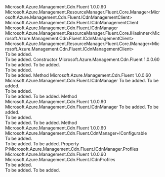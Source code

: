 <Type Name="CdnManager" FullName="Microsoft.Azure.Management.Cdn.Fluent.CdnManager">
  <TypeSignature Language="C#" Value="public class CdnManager : Microsoft.Azure.Management.ResourceManager.Fluent.Core.Manager&lt;Microsoft.Azure.Management.Cdn.Fluent.ICdnManagementClient&gt;, Microsoft.Azure.Management.Cdn.Fluent.ICdnManager, Microsoft.Azure.Management.ResourceManager.Fluent.Core.IHasInner&lt;Microsoft.Azure.Management.Cdn.Fluent.ICdnManagementClient&gt;, Microsoft.Azure.Management.ResourceManager.Fluent.Core.IManager&lt;Microsoft.Azure.Management.Cdn.Fluent.ICdnManagementClient&gt;" />
  <TypeSignature Language="ILAsm" Value=".class public auto ansi beforefieldinit CdnManager extends Microsoft.Azure.Management.ResourceManager.Fluent.Core.Manager`1&lt;class Microsoft.Azure.Management.Cdn.Fluent.ICdnManagementClient&gt; implements class Microsoft.Azure.Management.Cdn.Fluent.ICdnManager, class Microsoft.Azure.Management.ResourceManager.Fluent.Core.IHasInner`1&lt;class Microsoft.Azure.Management.Cdn.Fluent.ICdnManagementClient&gt;, class Microsoft.Azure.Management.ResourceManager.Fluent.Core.IManager`1&lt;class Microsoft.Azure.Management.Cdn.Fluent.ICdnManagementClient&gt;, class Microsoft.Azure.Management.ResourceManager.Fluent.Core.IManagerBase" />
  <TypeSignature Language="DocId" Value="T:Microsoft.Azure.Management.Cdn.Fluent.CdnManager" />
  <TypeSignature Language="VB.NET" Value="Public Class CdnManager&#xA;Inherits Manager(Of ICdnManagementClient)&#xA;Implements ICdnManager, IHasInner(Of ICdnManagementClient), IManager(Of ICdnManagementClient)" />
  <TypeSignature Language="F#" Value="type CdnManager = class&#xA;    inherit Manager&lt;ICdnManagementClient&gt;&#xA;    interface ICdnManager&#xA;    interface IManager&lt;ICdnManagementClient&gt;&#xA;    interface IHasInner&lt;ICdnManagementClient&gt;&#xA;    interface IManagerBase" />
  <AssemblyInfo>
    <AssemblyName>Microsoft.Azure.Management.Cdn.Fluent</AssemblyName>
    <AssemblyVersion>1.0.0.60</AssemblyVersion>
  </AssemblyInfo>
  <Base>
    <BaseTypeName>Microsoft.Azure.Management.ResourceManager.Fluent.Core.Manager&lt;Microsoft.Azure.Management.Cdn.Fluent.ICdnManagementClient&gt;</BaseTypeName>
    <BaseTypeArguments>
      <BaseTypeArgument TypeParamName="!0">Microsoft.Azure.Management.Cdn.Fluent.ICdnManagementClient</BaseTypeArgument>
    </BaseTypeArguments>
  </Base>
  <Interfaces>
    <Interface>
      <InterfaceName>Microsoft.Azure.Management.Cdn.Fluent.ICdnManager</InterfaceName>
    </Interface>
    <Interface>
      <InterfaceName>Microsoft.Azure.Management.ResourceManager.Fluent.Core.IHasInner&lt;Microsoft.Azure.Management.Cdn.Fluent.ICdnManagementClient&gt;</InterfaceName>
    </Interface>
    <Interface>
      <InterfaceName>Microsoft.Azure.Management.ResourceManager.Fluent.Core.IManager&lt;Microsoft.Azure.Management.Cdn.Fluent.ICdnManagementClient&gt;</InterfaceName>
    </Interface>
  </Interfaces>
  <Docs>
    <summary>To be added.</summary>
    <remarks>To be added.</remarks>
  </Docs>
  <Members>
    <Member MemberName=".ctor">
      <MemberSignature Language="C#" Value="public CdnManager (Microsoft.Azure.Management.ResourceManager.Fluent.Core.RestClient restClient, string subscriptionId);" />
      <MemberSignature Language="ILAsm" Value=".method public hidebysig specialname rtspecialname instance void .ctor(class Microsoft.Azure.Management.ResourceManager.Fluent.Core.RestClient restClient, string subscriptionId) cil managed" />
      <MemberSignature Language="DocId" Value="M:Microsoft.Azure.Management.Cdn.Fluent.CdnManager.#ctor(Microsoft.Azure.Management.ResourceManager.Fluent.Core.RestClient,System.String)" />
      <MemberSignature Language="F#" Value="new Microsoft.Azure.Management.Cdn.Fluent.CdnManager : Microsoft.Azure.Management.ResourceManager.Fluent.Core.RestClient * string -&gt; Microsoft.Azure.Management.Cdn.Fluent.CdnManager" Usage="new Microsoft.Azure.Management.Cdn.Fluent.CdnManager (restClient, subscriptionId)" />
      <MemberType>Constructor</MemberType>
      <AssemblyInfo>
        <AssemblyName>Microsoft.Azure.Management.Cdn.Fluent</AssemblyName>
        <AssemblyVersion>1.0.0.60</AssemblyVersion>
      </AssemblyInfo>
      <Parameters>
        <Parameter Name="restClient" Type="Microsoft.Azure.Management.ResourceManager.Fluent.Core.RestClient" />
        <Parameter Name="subscriptionId" Type="System.String" />
      </Parameters>
      <Docs>
        <param name="restClient">To be added.</param>
        <param name="subscriptionId">To be added.</param>
        <summary>To be added.</summary>
        <remarks>To be added.</remarks>
      </Docs>
    </Member>
    <Member MemberName="Authenticate">
      <MemberSignature Language="C#" Value="public static Microsoft.Azure.Management.Cdn.Fluent.ICdnManager Authenticate (Microsoft.Azure.Management.ResourceManager.Fluent.Authentication.AzureCredentials credentials, string subscriptionId);" />
      <MemberSignature Language="ILAsm" Value=".method public static hidebysig class Microsoft.Azure.Management.Cdn.Fluent.ICdnManager Authenticate(class Microsoft.Azure.Management.ResourceManager.Fluent.Authentication.AzureCredentials credentials, string subscriptionId) cil managed" />
      <MemberSignature Language="DocId" Value="M:Microsoft.Azure.Management.Cdn.Fluent.CdnManager.Authenticate(Microsoft.Azure.Management.ResourceManager.Fluent.Authentication.AzureCredentials,System.String)" />
      <MemberSignature Language="VB.NET" Value="Public Shared Function Authenticate (credentials As AzureCredentials, subscriptionId As String) As ICdnManager" />
      <MemberSignature Language="F#" Value="static member Authenticate : Microsoft.Azure.Management.ResourceManager.Fluent.Authentication.AzureCredentials * string -&gt; Microsoft.Azure.Management.Cdn.Fluent.ICdnManager" Usage="Microsoft.Azure.Management.Cdn.Fluent.CdnManager.Authenticate (credentials, subscriptionId)" />
      <MemberType>Method</MemberType>
      <AssemblyInfo>
        <AssemblyName>Microsoft.Azure.Management.Cdn.Fluent</AssemblyName>
        <AssemblyVersion>1.0.0.60</AssemblyVersion>
      </AssemblyInfo>
      <ReturnValue>
        <ReturnType>Microsoft.Azure.Management.Cdn.Fluent.ICdnManager</ReturnType>
      </ReturnValue>
      <Parameters>
        <Parameter Name="credentials" Type="Microsoft.Azure.Management.ResourceManager.Fluent.Authentication.AzureCredentials" />
        <Parameter Name="subscriptionId" Type="System.String" />
      </Parameters>
      <Docs>
        <param name="credentials">To be added.</param>
        <param name="subscriptionId">To be added.</param>
        <summary>To be added.</summary>
        <returns>To be added.</returns>
        <remarks>To be added.</remarks>
      </Docs>
    </Member>
    <Member MemberName="Authenticate">
      <MemberSignature Language="C#" Value="public static Microsoft.Azure.Management.Cdn.Fluent.ICdnManager Authenticate (Microsoft.Azure.Management.ResourceManager.Fluent.Core.RestClient restClient, string subscriptionId);" />
      <MemberSignature Language="ILAsm" Value=".method public static hidebysig class Microsoft.Azure.Management.Cdn.Fluent.ICdnManager Authenticate(class Microsoft.Azure.Management.ResourceManager.Fluent.Core.RestClient restClient, string subscriptionId) cil managed" />
      <MemberSignature Language="DocId" Value="M:Microsoft.Azure.Management.Cdn.Fluent.CdnManager.Authenticate(Microsoft.Azure.Management.ResourceManager.Fluent.Core.RestClient,System.String)" />
      <MemberSignature Language="F#" Value="static member Authenticate : Microsoft.Azure.Management.ResourceManager.Fluent.Core.RestClient * string -&gt; Microsoft.Azure.Management.Cdn.Fluent.ICdnManager" Usage="Microsoft.Azure.Management.Cdn.Fluent.CdnManager.Authenticate (restClient, subscriptionId)" />
      <MemberType>Method</MemberType>
      <AssemblyInfo>
        <AssemblyName>Microsoft.Azure.Management.Cdn.Fluent</AssemblyName>
        <AssemblyVersion>1.0.0.60</AssemblyVersion>
      </AssemblyInfo>
      <ReturnValue>
        <ReturnType>Microsoft.Azure.Management.Cdn.Fluent.ICdnManager</ReturnType>
      </ReturnValue>
      <Parameters>
        <Parameter Name="restClient" Type="Microsoft.Azure.Management.ResourceManager.Fluent.Core.RestClient" />
        <Parameter Name="subscriptionId" Type="System.String" />
      </Parameters>
      <Docs>
        <param name="restClient">To be added.</param>
        <param name="subscriptionId">To be added.</param>
        <summary>To be added.</summary>
        <returns>To be added.</returns>
        <remarks>To be added.</remarks>
      </Docs>
    </Member>
    <Member MemberName="Configure">
      <MemberSignature Language="C#" Value="public static Microsoft.Azure.Management.Cdn.Fluent.CdnManager.IConfigurable Configure ();" />
      <MemberSignature Language="ILAsm" Value=".method public static hidebysig class Microsoft.Azure.Management.Cdn.Fluent.CdnManager/IConfigurable Configure() cil managed" />
      <MemberSignature Language="DocId" Value="M:Microsoft.Azure.Management.Cdn.Fluent.CdnManager.Configure" />
      <MemberSignature Language="VB.NET" Value="Public Shared Function Configure () As CdnManager.IConfigurable" />
      <MemberSignature Language="F#" Value="static member Configure : unit -&gt; Microsoft.Azure.Management.Cdn.Fluent.CdnManager.IConfigurable" Usage="Microsoft.Azure.Management.Cdn.Fluent.CdnManager.Configure " />
      <MemberType>Method</MemberType>
      <AssemblyInfo>
        <AssemblyName>Microsoft.Azure.Management.Cdn.Fluent</AssemblyName>
        <AssemblyVersion>1.0.0.60</AssemblyVersion>
      </AssemblyInfo>
      <ReturnValue>
        <ReturnType>Microsoft.Azure.Management.Cdn.Fluent.CdnManager+IConfigurable</ReturnType>
      </ReturnValue>
      <Parameters />
      <Docs>
        <summary>To be added.</summary>
        <returns>To be added.</returns>
        <remarks>To be added.</remarks>
      </Docs>
    </Member>
    <Member MemberName="Profiles">
      <MemberSignature Language="C#" Value="public Microsoft.Azure.Management.Cdn.Fluent.ICdnProfiles Profiles { get; }" />
      <MemberSignature Language="ILAsm" Value=".property instance class Microsoft.Azure.Management.Cdn.Fluent.ICdnProfiles Profiles" />
      <MemberSignature Language="DocId" Value="P:Microsoft.Azure.Management.Cdn.Fluent.CdnManager.Profiles" />
      <MemberSignature Language="VB.NET" Value="Public ReadOnly Property Profiles As ICdnProfiles" />
      <MemberSignature Language="F#" Value="member this.Profiles : Microsoft.Azure.Management.Cdn.Fluent.ICdnProfiles" Usage="Microsoft.Azure.Management.Cdn.Fluent.CdnManager.Profiles" />
      <MemberType>Property</MemberType>
      <Implements>
        <InterfaceMember>P:Microsoft.Azure.Management.Cdn.Fluent.ICdnManager.Profiles</InterfaceMember>
      </Implements>
      <AssemblyInfo>
        <AssemblyName>Microsoft.Azure.Management.Cdn.Fluent</AssemblyName>
        <AssemblyVersion>1.0.0.60</AssemblyVersion>
      </AssemblyInfo>
      <ReturnValue>
        <ReturnType>Microsoft.Azure.Management.Cdn.Fluent.ICdnProfiles</ReturnType>
      </ReturnValue>
      <Docs>
        <summary>To be added.</summary>
        <value>To be added.</value>
        <remarks>To be added.</remarks>
      </Docs>
    </Member>
  </Members>
</Type>